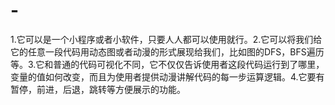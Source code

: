 # -
1.它可以是一个小程序或者小软件，只要人人都可以使用就行。2.它可以将我们给它的任意一段代码用动态图或者动漫的形式展现给我们，比如图的DFS，BFS遍历等。3.它和普通的代码可视化不同，它不仅仅告诉使用者这段代码运行到了哪里，变量的值如何改变，而且为使用者提供动漫讲解代码的每一步运算逻辑。4.它要有暂停，前进，后退，跳转等方便展示的功能。

